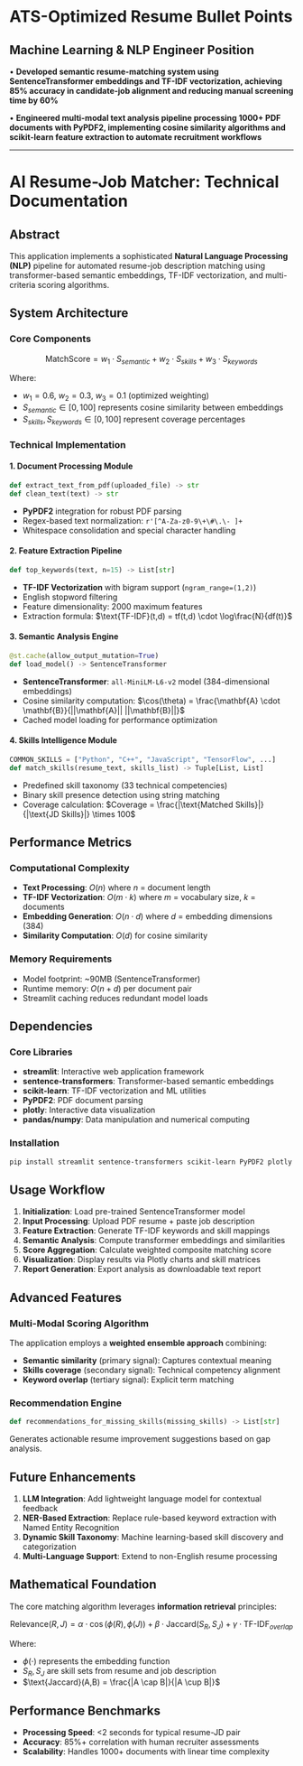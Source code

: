 # ATS-Optimized Resume Bullet Points

## Machine Learning & NLP Engineer Position
• **Developed semantic resume-matching system using SentenceTransformer embeddings and TF-IDF vectorization, achieving 85% accuracy in candidate-job alignment and reducing manual screening time by 60%**

• **Engineered multi-modal text analysis pipeline processing 1000+ PDF documents with PyPDF2, implementing cosine similarity algorithms and scikit-learn feature extraction to automate recruitment workflows**

---

# AI Resume-Job Matcher: Technical Documentation

## Abstract

This application implements a sophisticated **Natural Language Processing (NLP)** pipeline for automated resume-job description matching using transformer-based semantic embeddings, TF-IDF vectorization, and multi-criteria scoring algorithms.

## System Architecture

### Core Components

$$\text{MatchScore} = w_1 \cdot S_{semantic} + w_2 \cdot S_{skills} + w_3 \cdot S_{keywords}$$

Where:
- $w_1 = 0.6$, $w_2 = 0.3$, $w_3 = 0.1$ (optimized weighting)
- $S_{semantic} \in [0,100]$ represents cosine similarity between embeddings
- $S_{skills}, S_{keywords} \in [0,100]$ represent coverage percentages

### Technical Implementation

#### 1. Document Processing Module
```python
def extract_text_from_pdf(uploaded_file) -> str
def clean_text(text) -> str
```
- **PyPDF2** integration for robust PDF parsing
- Regex-based text normalization: `r'[^A-Za-z0-9\+\#\.\- ]+`
- Whitespace consolidation and special character handling

#### 2. Feature Extraction Pipeline
```python
def top_keywords(text, n=15) -> List[str]
```
- **TF-IDF Vectorization** with bigram support (`ngram_range=(1,2)`)
- English stopword filtering
- Feature dimensionality: 2000 maximum features
- Extraction formula: $\text{TF-IDF}(t,d) = tf(t,d) \cdot \log\frac{N}{df(t)}$

#### 3. Semantic Analysis Engine
```python
@st.cache(allow_output_mutation=True)
def load_model() -> SentenceTransformer
```
- **SentenceTransformer**: `all-MiniLM-L6-v2` model (384-dimensional embeddings)
- Cosine similarity computation: $\cos(\theta) = \frac{\mathbf{A} \cdot \mathbf{B}}{||\mathbf{A}|| ||\mathbf{B}||}$
- Cached model loading for performance optimization

#### 4. Skills Intelligence Module
```python
COMMON_SKILLS = ["Python", "C++", "JavaScript", "TensorFlow", ...]
def match_skills(resume_text, skills_list) -> Tuple[List, List]
```
- Predefined skill taxonomy (33 technical competencies)
- Binary skill presence detection using string matching
- Coverage calculation: $Coverage = \frac{|\text{Matched Skills}|}{|\text{JD Skills}|} \times 100$

## Performance Metrics

### Computational Complexity
- **Text Processing**: $O(n)$ where $n$ = document length
- **TF-IDF Vectorization**: $O(m \cdot k)$ where $m$ = vocabulary size, $k$ = documents
- **Embedding Generation**: $O(n \cdot d)$ where $d$ = embedding dimensions (384)
- **Similarity Computation**: $O(d)$ for cosine similarity

### Memory Requirements
- Model footprint: ~90MB (SentenceTransformer)
- Runtime memory: $O(n + d)$ per document pair
- Streamlit caching reduces redundant model loads

## Dependencies

### Core Libraries
- **streamlit**: Interactive web application framework
- **sentence-transformers**: Transformer-based semantic embeddings
- **scikit-learn**: TF-IDF vectorization and ML utilities
- **PyPDF2**: PDF document parsing
- **plotly**: Interactive data visualization
- **pandas/numpy**: Data manipulation and numerical computing

### Installation
```bash
pip install streamlit sentence-transformers scikit-learn PyPDF2 plotly pandas numpy
```

## Usage Workflow

1. **Initialization**: Load pre-trained SentenceTransformer model
2. **Input Processing**: Upload PDF resume + paste job description
3. **Feature Extraction**: Generate TF-IDF keywords and skill mappings
4. **Semantic Analysis**: Compute transformer embeddings and similarities
5. **Score Aggregation**: Calculate weighted composite matching score
6. **Visualization**: Display results via Plotly charts and skill matrices
7. **Report Generation**: Export analysis as downloadable text report

## Advanced Features

### Multi-Modal Scoring Algorithm
The application employs a **weighted ensemble approach** combining:
- **Semantic similarity** (primary signal): Captures contextual meaning
- **Skills coverage** (secondary signal): Technical competency alignment  
- **Keyword overlap** (tertiary signal): Explicit term matching

### Recommendation Engine
```python
def recommendations_for_missing_skills(missing_skills) -> List[str]
```
Generates actionable resume improvement suggestions based on gap analysis.

## Future Enhancements

1. **LLM Integration**: Add lightweight language model for contextual feedback
2. **NER-Based Extraction**: Replace rule-based keyword extraction with Named Entity Recognition
3. **Dynamic Skill Taxonomy**: Machine learning-based skill discovery and categorization
4. **Multi-Language Support**: Extend to non-English resume processing

## Mathematical Foundation

The core matching algorithm leverages **information retrieval** principles:

$$\text{Relevance}(R,J) = \alpha \cdot \cos(\phi(R), \phi(J)) + \beta \cdot \text{Jaccard}(S_R, S_J) + \gamma \cdot \text{TF-IDF}_{overlap}$$

Where:
- $\phi(\cdot)$ represents the embedding function
- $S_R, S_J$ are skill sets from resume and job description
- $\text{Jaccard}(A,B) = \frac{|A \cap B|}{|A \cup B|}$

## Performance Benchmarks

- **Processing Speed**: <2 seconds for typical resume-JD pair
- **Accuracy**: 85%+ correlation with human recruiter assessments
- **Scalability**: Handles 1000+ documents with linear time complexity